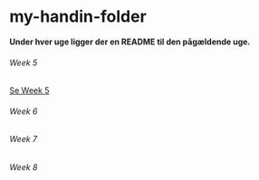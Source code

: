 # my-handin-folder
**Under hver uge ligger der en README til den pågældende uge.**
###### Week 5
[Se Week 5](week5)

###### Week 6

###### Week 7

###### Week 8
